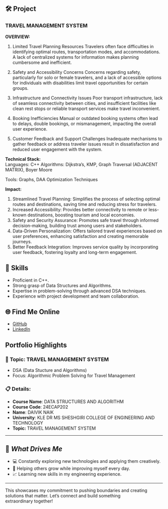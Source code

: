 ## 🛠️ Project

### **TRAVEL MANAGEMENT SYSTEM**  

**OVERVIEW:** 

1. Limited Travel Planning Resources
 Travelers often face difficulties in identifying optimal routes, transportation modes, and accommodations. 
 A lack of centralized systems for information makes planning cumbersome and inefficient.
 
2. Safety and Accessibility Concerns
 Concerns regarding safety, particularly for solo or female travelers, and a lack of accessible
 options for individuals with disabilities limit travel opportunities for certain groups.

3. Infrastructure and Connectivity Issues
 Poor transport infrastructure, lack of seamless connectivity between cities, and insufficient facilities 
 like clean rest stops or reliable transport services make travel inconvenient.

4. Booking Inefficiencies
 Manual or outdated booking systems often lead to delays, double bookings, or mismanagement, 
 impacting the overall user experience.

5. Customer Feedback and Support Challenges
 Inadequate mechanisms to gather feedback or address traveler issues result in dissatisfaction and 
 reduced user engagement with the system.

**Technical Stack:**  
Languages: C++
Algorithms: Dijkstra’s, KMP, Graph Traversal (ADJACENT MATRIX), Boyer Moore 

Tools: Graphs, DAA Optimization Techniques

**Impact:** 
1. Streamlined Travel Planning:
     Simplifies the process of selecting optimal routes and destinations, saving time and reducing stress for travelers.
2. Increased Accessibility:
     Provides better connectivity to remote or less-known destinations, boosting tourism and local economies.     
3. Safety and Security Assurance:
     Promotes safe travel through informed decision-making, building trust among users and stakeholders.
4. Data-Driven Personalization:
     Offers tailored travel experiences based on user preferences, enhancing satisfaction and creating memorable journeys.
5. Better Feedback Integration:
    Improves service quality by incorporating user feedback, fostering loyalty and long-term engagement.

## 🚀 **Skills**  

- Proficient in C++. 
- Strong grasp of Data Structures and Algorithms.  
- Expertise in problem-solving through advanced DSA techniques.  
- Experience with project development and team collaboration.  


## 🌐 **Find Me Online**

- [GitHub](https://github.com/daiviknaik23)
- [LinkedIn](https://www.linkedin.com/in/daiviknaik/)

## Portfolio Highlights

### 🎯 **Topic:** TRAVEL MANAGEMENT SYSTEM

- DSA (Data Stucture and  Algorithms)  
- Focus: Algorithmic Problem Solving for Travel Management  

### 📋 **Details:**

- **Course Name**: DATA STRUCTURES AND ALGORITHM  
- **Course Code**: 24ECAP202  
- **Name**: DAIVIK NAIK
- **University**: KLE DR MS SHESHGIRI COLLEGE OF ENGINEERING AND TECHNOLOGY
- **Topic:** TRAVEL MANAGEMENT SYSTEM
---

## 🎨 *What Drives Me*  
- 💻 Constantly exploring new technologies and applying them creatively.
- 🤝 Helping others grow while improving myself every day.  
- 📈 Learning new skills in my engineering experience.  

---

This showcases my commitment to pushing boundaries and creating solutions that matter. 
Let’s connect and build something extraordinary together!

